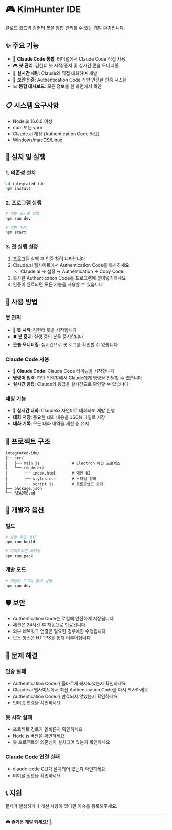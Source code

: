 # 🎮 KimHunter IDE

클로드 코드와 김헌터 봇을 통합 관리할 수 있는 개발 환경입니다.

## ✨ 주요 기능

- 🤖 **Claude Code 통합**: 터미널에서 Claude Code 직접 사용
- 🎮 **봇 관리**: 김헌터 봇 시작/중지 및 실시간 콘솔 모니터링
- 💬 **실시간 채팅**: Claude와 직접 대화하며 개발
- 🔐 **보안 인증**: Authentication Code 기반 안전한 인증 시스템
- 📊 **통합 대시보드**: 모든 정보를 한 화면에서 확인

## 📋 시스템 요구사항

- Node.js 16.0.0 이상
- npm 또는 yarn
- Claude.ai 계정 (Authentication Code 필요)
- Windows/macOS/Linux

## 🚀 설치 및 실행

### 1. 의존성 설치

```bash
cd integrated-ide
npm install
```

### 2. 프로그램 실행

```bash
# 개발 모드로 실행
npm run dev

# 일반 실행
npm start
```

### 3. 첫 실행 설정

1. 프로그램 실행 후 인증 창이 나타납니다
2. Claude.ai 웹사이트에서 Authentication Code를 복사하세요
   - Claude.ai → 설정 → Authentication → Copy Code
3. 복사한 Authentication Code를 프로그램에 붙여넣기하세요
4. 인증이 완료되면 모든 기능을 사용할 수 있습니다

## 🎯 사용 방법

### 봇 관리
- **🚀 봇 시작**: 김헌터 봇을 시작합니다
- **⏹️ 봇 중지**: 실행 중인 봇을 중지합니다
- **콘솔 모니터링**: 실시간으로 봇 로그를 확인할 수 있습니다

### Claude Code 사용
- **🤖 Claude Code**: Claude Code 터미널을 시작합니다
- **명령어 입력**: 하단 입력창에서 Claude에게 명령을 전달할 수 있습니다
- **실시간 응답**: Claude의 응답을 실시간으로 확인할 수 있습니다

### 채팅 기능
- **💬 실시간 대화**: Claude와 자연어로 대화하며 개발 진행
- **대화 저장**: 중요한 대화 내용을 JSON 파일로 저장
- **대화 기록**: 모든 대화 내역을 세션 중 유지

## 📁 프로젝트 구조

```
integrated-ide/
├── src/
│   ├── main.js              # Electron 메인 프로세스
│   └── renderer/
│       ├── index.html       # 메인 UI
│       ├── styles.css       # 스타일 정의
│       └── script.js        # 프론트엔드 로직
├── package.json
└── README.md
```

## 🔧 개발자 옵션

### 빌드

```bash
# 실행 파일 생성
npm run build

# 디렉토리만 패키징
npm run pack
```

### 개발 모드

```bash
# 개발자 도구와 함께 실행
npm run dev
```

## 🛡️ 보안

- Authentication Code는 로컬에 안전하게 저장됩니다
- 세션은 24시간 후 자동으로 만료됩니다
- 외부 네트워크 연결은 필요한 경우에만 수행됩니다
- 모든 통신은 HTTPS를 통해 이루어집니다

## 🐛 문제 해결

### 인증 실패
- Authentication Code가 올바르게 복사되었는지 확인하세요
- Claude.ai 웹사이트에서 최신 Authentication Code를 다시 복사하세요
- Authentication Code가 만료되지 않았는지 확인하세요
- 인터넷 연결을 확인하세요

### 봇 시작 실패
- 프로젝트 경로가 올바른지 확인하세요
- Node.js 버전을 확인하세요
- 봇 프로젝트의 의존성이 설치되어 있는지 확인하세요

### Claude Code 연결 실패
- claude-code CLI가 설치되어 있는지 확인하세요
- 터미널 권한을 확인하세요

## 📞 지원

문제가 발생하거나 개선 사항이 있다면 이슈를 등록해주세요.

---

**🎮 즐거운 개발 되세요! 🚀**